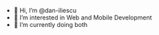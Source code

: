 - 👋 Hi, I’m @dan-iliescu
- 👀 I’m interested in Web and Mobile Development
- 🌱 I’m currently doing both

<!---
dan-iliescu/dan-iliescu is a ✨ special ✨ repository because its `README.md` (this file) appears on your GitHub profile.
You can click the Preview link to take a look at your changes.
--->
